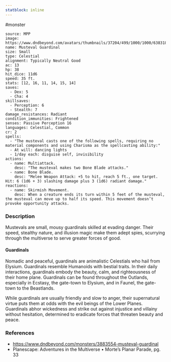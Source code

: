 ```yaml
---
statblock: inline
---
```

 #monster 

```statblock
source: MPP
image: https://www.dndbeyond.com/avatars/thumbnails/37204/499/1000/1000/638318543792959618.png
name: Musteval Guardinal
size: Small
type: Celestial
alignment: Typically Neutral Good
ac: 13
hp: 38
hit_dice: 11d6
speed: 35 ft.
stats: [12, 16, 11, 14, 15, 14]
saves:
  - Dex: 5
  - Cha: 4
skillsaves:
  - Perception: 6
  - Stealth: 7
damage_resistances: Radiant
condition_immunities: Frightened
senses: Passive Perception 16
languages: Celestial, Common
cr: 2
spells:
  - "The musteval casts one of the following spells, requiring no material components and using Charisma as the spellcasting ability:"
  - At will: dancing lights
  - 1/day each: disguise self, invisibility
actions:
  - name: Multiattack.
    desc: "The musteval makes two Bone Blade attacks."
  - name: Bone Blade.
    desc: "Melee Weapon Attack: +5 to hit, reach 5 ft., one target. Hit: 6 (1d6 + 3) slashing damage plus 3 (1d6) radiant damage."
reactions:
  - name: Skirmish Movement.
    desc: When a creature ends its turn within 5 feet of the musteval, the musteval can move up to half its speed. This movement doesn’t provoke opportunity attacks.
```

### Description

Mustevals are small, mousy guardinals skilled at evading danger. Their speed, stealthy nature, and illusion magic make them adept spies, scurrying through the multiverse to serve greater forces of good.

#### Guardinals

Nomadic and peaceful, guardinals are animalistic Celestials who hail from Elysium. Guardinals resemble Humanoids with bestial traits. In their daily interactions, guardinals embody the beauty, calm, and righteousness of their home plane. Guardinals can be found throughout the Outlands, especially in Ecstasy, the gate-town to Elysium, and in Faunel, the gate-town to the Beastlands.

While guardinals are usually friendly and slow to anger, their supernatural virtue puts them at odds with the evil beings of the Lower Planes. Guardinals abhor wickedness and strike out against injustice and villainy without hesitation, determined to eradicate forces that threaten beauty and peace.

### References

* https://www.dndbeyond.com/monsters/3883554-musteval-guardinal
* Planescape: Adventures in the Multiverse • Morte’s Planar Parade, pg. 33

